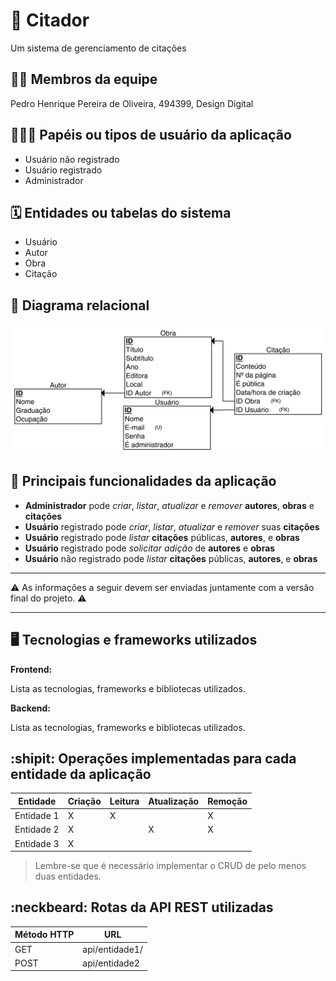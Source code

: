 # :checkered_flag: Citador

Um sistema de gerenciamento de citações

## :technologist: Membros da equipe

Pedro Henrique Pereira de Oliveira, 494399, Design Digital

## :people_holding_hands: Papéis ou tipos de usuário da aplicação

- Usuário não registrado
- Usuário registrado
- Administrador

## :spiral_calendar: Entidades ou tabelas do sistema

- Usuário
- Autor
- Obra
- Citação

## :parrot: Diagrama relacional

<img src="./citador_rel.png" alt="Diagrama relacional do Citador"/>

## :triangular_flag_on_post: Principais funcionalidades da aplicação

- **Administrador** pode _criar_, _listar_, _atualizar_ e _remover_ **autores**, **obras** e **citações**
- **Usuário** registrado pode _criar_, _listar_, _atualizar_ e _remover_ suas **citações**
- **Usuário** registrado pode _listar_ **citações** públicas, **autores**, e **obras**
- **Usuário** registrado pode _solicitar adição_ de **autores** e **obras**
- **Usuário** não registrado pode _listar_ **citações** públicas, **autores**, e **obras**

----

:warning: As informações a seguir devem ser enviadas juntamente com a versão final do projeto. :warning:

----

## :desktop_computer: Tecnologias e frameworks utilizados

**Frontend:**

Lista as tecnologias, frameworks e bibliotecas utilizados.

**Backend:**

Lista as tecnologias, frameworks e bibliotecas utilizados.


## :shipit: Operações implementadas para cada entidade da aplicação


| Entidade| Criação | Leitura | Atualização | Remoção |
| --- | --- | --- | --- | --- |
| Entidade 1 | X |  X  |  | X |
| Entidade 2 | X |    |  X | X |
| Entidade 3 | X |    |  |  |

> Lembre-se que é necessário implementar o CRUD de pelo menos duas entidades.

## :neckbeard: Rotas da API REST utilizadas

| Método HTTP | URL |
| --- | --- |
| GET | api/entidade1/|
| POST | api/entidade2 |
